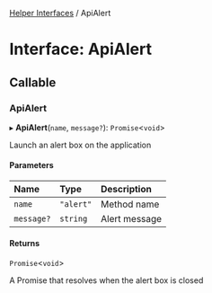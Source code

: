 [Helper Interfaces](../README.md) / ApiAlert

# Interface: ApiAlert

## Callable

### ApiAlert

▸ **ApiAlert**(`name`, `message?`): `Promise`<`void`\>

Launch an alert box on the application

#### Parameters

| Name | Type | Description |
| :------ | :------ | :------ |
| `name` | ``"alert"`` | Method name |
| `message?` | `string` | Alert message |

#### Returns

`Promise`<`void`\>

A Promise that resolves when the alert box is closed
